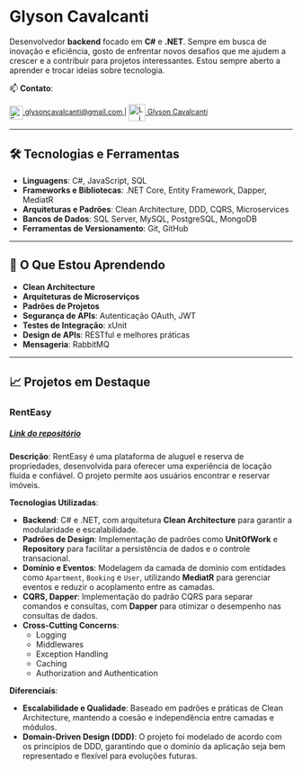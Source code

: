 # Glyson Cavalcanti

Desenvolvedor **backend** focado em **C#** e **.NET**. Sempre em busca de inovação e eficiência, gosto de enfrentar novos desafios que me ajudem a crescer e a contribuir para projetos interessantes. Estou sempre aberto a aprender e trocar ideias sobre tecnologia.

📫 **Contato**:  
<div style="font-size: 0.9em;">
<a href="mailto:glysoncavalcanti@gmail.com">
    <img src="https://www.svgrepo.com/show/223047/gmail.svg" alt="Email" width="24" style="vertical-align: middle;"/> glysoncavalcanti@gmail.com
</a> 
 |
<a href="https://www.linkedin.com/in/glyson/">
    <img src="https://www.svgrepo.com/show/448234/linkedin.svg" alt="LinkedIn" width="30" style="vertical-align: middle;"/> Glyson Cavalcanti
</a>
</div>

---

## 🛠️ Tecnologias e Ferramentas
- **Linguagens**: C#, JavaScript, SQL
- **Frameworks e Bibliotecas**: .NET Core, Entity Framework, Dapper, MediatR
- **Arquiteturas e Padrões**: Clean Architecture, DDD, CQRS, Microservices
- **Bancos de Dados**: SQL Server, MySQL, PostgreSQL, MongoDB
- **Ferramentas de Versionamento**: Git, GitHub

---

## 🌱 O Que Estou Aprendendo
- **Clean Architecture**
- **Arquiteturas de Microserviços**
- **Padrões de Projetos**
- **Segurança de APIs**: Autenticação OAuth, JWT
- **Testes de Integração**: xUnit
- **Design de APIs**: RESTful e melhores práticas
- **Mensageria**: RabbitMQ

---

## 📈 Projetos em Destaque

### RentEasy
##### [Link do repositório](https://github.com/Glysonn/RentEasy)

**Descrição**: RentEasy é uma plataforma de aluguel e reserva de propriedades, desenvolvida para oferecer uma experiência de locação fluida e confiável. O projeto permite aos usuários encontrar e reservar imóveis.

**Tecnologias Utilizadas**: 
- **Backend**: C# e .NET, com arquitetura **Clean Architecture** para garantir a modularidade e escalabilidade.
- **Padrões de Design**: Implementação de padrões como **UnitOfWork** e **Repository** para facilitar a persistência de dados e o controle transacional.
- **Domínio e Eventos**: Modelagem da camada de domínio com entidades como `Apartment`, `Booking` e `User`, utilizando **MediatR** para gerenciar eventos e reduzir o acoplamento entre as camadas.
- **CQRS, Dapper**: Implementação do padrão CQRS para separar comandos e consultas, com **Dapper** para otimizar o desempenho nas consultas de dados.
- **Cross-Cutting Concerns**: 
  - Logging
  - Middlewares
  - Exception Handling
  - Caching
  - Authorization and Authentication

**Diferenciais**:
- **Escalabilidade e Qualidade**: Baseado em padrões e práticas de Clean Architecture, mantendo a coesão e independência entre camadas e módulos.
- **Domain-Driven Design (DDD)**: O projeto foi modelado de acordo com os princípios de DDD, garantindo que o domínio da aplicação seja bem representado e flexível para evoluções futuras.
